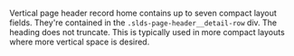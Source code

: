 Vertical page header record home contains up to seven compact layout fields. They're contained in the `.slds-page-header__detail-row` div.
The heading does not truncate. This is typically used in more compact layouts where more vertical space is desired.
